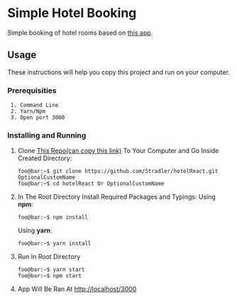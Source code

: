 # Simple Hotel Booking

Simple booking of hotel rooms based on [this app](https://github.com/Stradler/stazhirovkaViron/tree/master/3.hotelrooms).

## Usage

These instructions will help you copy this project and run on your computer.

### Prerequisities

     1. Command Line
     2. Yarn/Npm
     3. Open port 3000

### Installing and Running

1. Clone [This Repo(can copy this link)](https://github.com/Stradler/hotelReact.git) To Your Computer and Go Inside Created Directory:

      ```console
      foo@bar:~$ git clone https://github.com/Stradler/hotelReact.git OptionalCustomName
      foo@bar:~$ cd hotelReact Or OptionalCustomName
      ```

2. In The Root Directory Install Required Packages and Typings:
   Using **npm**:

      ```console
      foo@bar:~$ npm install
      ```

   Using **yarn**:

      ```console
      foo@bar:~$ yarn install
      ```

3. Run In Root Directory

   ```console
   foo@bar:~$ yarn start
   foo@bar:~$ npm start
   ```

4. App Will Be Ran At <http://localhost/3000>
